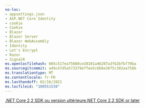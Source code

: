 ```yaml
---
no-loc:
- appsettings.json
- ASP.NET Core Identity
- cookie
- Cookie
- Blazor
- Blazor Server
- Blazor WebAssembly
- Identity
- Let's Encrypt
- Razor
- SignalR
ms.openlocfilehash: 605c517ea75680ce38101a46207a3fb2bfb770ba
ms.sourcegitcommit: a49c47d5a573379effee5c6b6e36f5c302aa756b
ms.translationtype: MT
ms.contentlocale: fr-FR
ms.lasthandoff: 02/16/2021
ms.locfileid: "100551538"
---
```

[<span data-ttu-id="900e7-101">.NET Core 2,2 SDK ou version ultérieure</span><span class="sxs-lookup"><span data-stu-id="900e7-101">.NET Core 2.2 SDK or later</span></span>](https://dotnet.microsoft.com/download/dotnet-core)
